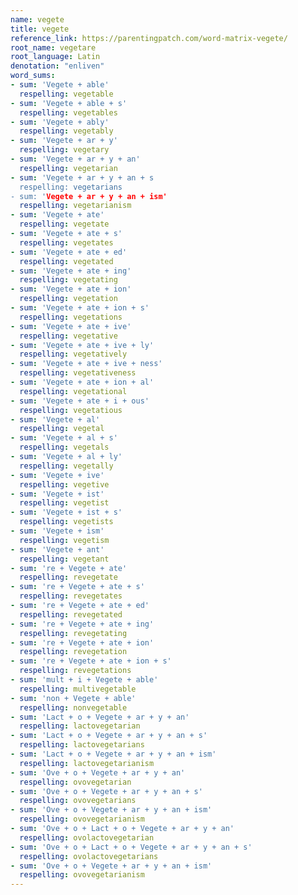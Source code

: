 ```yaml
---
name: vegete
title: vegete
reference_link: https://parentingpatch.com/word-matrix-vegete/
root_name: vegetare
root_language: Latin
denotation: "enliven"
word_sums:
- sum: 'Vegete + able'
  respelling: vegetable
- sum: 'Vegete + able + s'
  respelling: vegetables
- sum: 'Vegete + ably'
  respelling: vegetably
- sum: 'Vegete + ar + y'
  respelling: vegetary
- sum: 'Vegete + ar + y + an'
  respelling: vegetarian
- sum: 'Vegete + ar + y + an + s
  respelling: vegetarians
- sum: 'Vegete + ar + y + an + ism'
  respelling: vegetarianism
- sum: 'Vegete + ate'
  respelling: vegetate
- sum: 'Vegete + ate + s'
  respelling: vegetates
- sum: 'Vegete + ate + ed'
  respelling: vegetated
- sum: 'Vegete + ate + ing'
  respelling: vegetating
- sum: 'Vegete + ate + ion'
  respelling: vegetation
- sum: 'Vegete + ate + ion + s'
  respelling: vegetations
- sum: 'Vegete + ate + ive'
  respelling: vegetative
- sum: 'Vegete + ate + ive + ly'
  respelling: vegetatively
- sum: 'Vegete + ate + ive + ness'
  respelling: vegetativeness
- sum: 'Vegete + ate + ion + al'
  respelling: vegetational
- sum: 'Vegete + ate + i + ous'
  respelling: vegetatious
- sum: 'Vegete + al'
  respelling: vegetal
- sum: 'Vegete + al + s'
  respelling: vegetals
- sum: 'Vegete + al + ly'
  respelling: vegetally
- sum: 'Vegete + ive'
  respelling: vegetive
- sum: 'Vegete + ist'
  respelling: vegetist
- sum: 'Vegete + ist + s'
  respelling: vegetists
- sum: 'Vegete + ism'
  respelling: vegetism
- sum: 'Vegete + ant'
  respelling: vegetant
- sum: 're + Vegete + ate'
  respelling: revegetate
- sum: 're + Vegete + ate + s'
  respelling: revegetates
- sum: 're + Vegete + ate + ed'
  respelling: revegetated
- sum: 're + Vegete + ate + ing'
  respelling: revegetating
- sum: 're + Vegete + ate + ion'
  respelling: revegetation
- sum: 're + Vegete + ate + ion + s'
  respelling: revegetations
- sum: 'mult + i + Vegete + able'
  respelling: multivegetable
- sum: 'non + Vegete + able'
  respelling: nonvegetable
- sum: 'Lact + o + Vegete + ar + y + an'
  respelling: lactovegetarian
- sum: 'Lact + o + Vegete + ar + y + an + s'
  respelling: lactovegetarians
- sum: 'Lact + o + Vegete + ar + y + an + ism'
  respelling: lactovegetarianism
- sum: 'Ove + o + Vegete + ar + y + an'
  respelling: ovovegetarian
- sum: 'Ove + o + Vegete + ar + y + an + s'
  respelling: ovovegetarians
- sum: 'Ove + o + Vegete + ar + y + an + ism'
  respelling: ovovegetarianism
- sum: 'Ove + o + Lact + o + Vegete + ar + y + an'
  respelling: ovolactovegetarian
- sum: 'Ove + o + Lact + o + Vegete + ar + y + an + s'
  respelling: ovolactovegetarians
- sum: 'Ove + o + Vegete + ar + y + an + ism'
  respelling: ovovegetarianism
---
```

